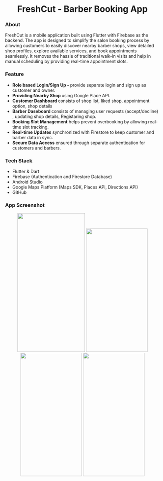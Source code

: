 <h1 align="center"> FreshCut - Barber Booking App </h1>

<h3> About </h3>
FreshCut is a mobile application built using Flutter with Firebase as the backend. The app is designed to simplify the salon booking process by allowing customers to easily discover nearby barber shops, view detailed shop profiles, explore available services, and book appointments seamlessly. It removes the hassle of traditional walk-in visits and help in manual scheduling by providing real-time appointment slots.

<h3> Feature </h3>
<ul>
<li><b> Role based Login/Sign Up - </b> provide separate login and sign up as customer and owner.</li>
<li><b> Providing Nearby Shop </b> using Google Place API.</li>
<li><b> Customer Dashboard </b> consists of shop list, liked shop, appointment option, shop details</li>
<li><b> Barber Daseboard </b> consists of managing user requests (accept/decline) , updating shop details, Registaring shop.</li>
<li><b> Booking Slot Management</b> helps prevent overbooking by allowing real-time slot tracking.</li>
<li><b> Real-time Updates</b> synchronized with Firestore to keep customer and barber data in sync.</li>
<li><b> Secure Data Access</b> ensured through separate authentication for customers and barbers.</li>
</ul>

<h3> Tech Stack</h3>
<ul>
  <li>Flutter & Dart</li>
  <li>Firebase (Authentication and Firestore Database)</li>
  <li>Android Studio</li>
  <li>Google Maps Platform (Maps SDK, Places API, Directions API)</li>
  <li>GitHub</li>
</ul>

<h3> App Screenshot</h3>
<div align="center">
<img src="https://github.com/user-attachments/assets/ccb0cf42-ec48-4ad4-a69f-812429efc6d2" width="220" height="450" style="margin 0 10px 0 0">
<img src="https://github.com/user-attachments/assets/ccb0cf42-ec48-4ad4-a69f-812429efc6d2" width="200" height="400">
<img src="https://github.com/user-attachments/assets/ccb0cf42-ec48-4ad4-a69f-812429efc6d2" width="200" height="400">
<img src="https://github.com/user-attachments/assets/ccb0cf42-ec48-4ad4-a69f-812429efc6d2" width="200" height="400">
</div>
